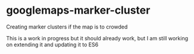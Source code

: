 # googlemaps-marker-cluster
Creating marker clusters if the map is to crowded

This is a work in progress but it should already work, but I am still working on extending it
and updating it to ES6
